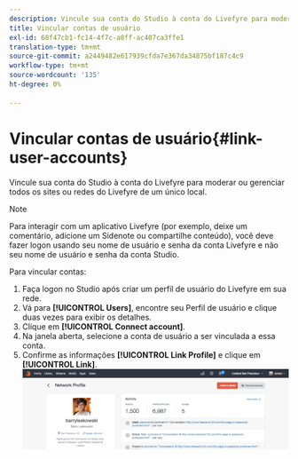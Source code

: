 ```yaml
---
description: Vincule sua conta do Studio à conta do Livefyre para moderar ou gerenciar todos os sites ou redes do Livefyre de um único local.
title: Vincular contas de usuário
exl-id: 68f47cb1-fc14-4f7c-a8ff-ac407ca3ffe1
translation-type: tm+mt
source-git-commit: a2449482e617939cfda7e367da34875bf187c4c9
workflow-type: tm+mt
source-wordcount: '135'
ht-degree: 0%

---
```


# Vincular contas de usuário{#link-user-accounts}

Vincule sua conta do Studio à conta do Livefyre para moderar ou gerenciar todos os sites ou redes do Livefyre de um único local.

>[!NOTE]
>
>Para interagir com um aplicativo Livefyre (por exemplo, deixe um comentário, adicione um Sidenote ou compartilhe conteúdo), você deve fazer logon usando seu nome de usuário e senha da conta Livefyre e não seu nome de usuário e senha da conta Studio.

Para vincular contas:

1. Faça logon no Studio após criar um perfil de usuário do Livefyre em sua rede.
1. Vá para **[!UICONTROL Users]**, encontre seu Perfil de usuário e clique duas vezes para exibir os detalhes.
1. Clique em **[!UICONTROL Connect account]**.
1. Na janela aberta, selecione a conta de usuário a ser vinculada a essa conta.
1. Confirme as informações **[!UICONTROL Link Profile]** e clique em **[!UICONTROL Link]**. ![](assets/UsersConnectAccount-1024x311.png)
